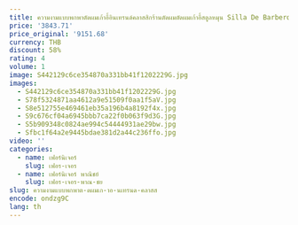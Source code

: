 ```yaml
---
title: ความงามแบบพกพาตัดผมเก้าอี้อินเทรนด์คลาสสิกร้านตัดผมตัดผมเก้าอี้สตูลหมุน Silla De Barbero เฟอร์นิเจอร์
price: '3843.71'
price_original: '9151.68'
currency: THB
discount: 58%
rating: 4
volume: 1
image: S442129c6ce354870a331bb41f1202229G.jpg
images:
  - S442129c6ce354870a331bb41f1202229G.jpg
  - S78f5324871aa4612a9e51509f0aa1f5aV.jpg
  - S8e512755e469461eb35a196b4a8192f4x.jpg
  - S9c676cf04a6945bbb7ca22f0b063f9d3G.jpg
  - S5b909348c0824ae994c54444931ae29bw.jpg
  - Sfbc1f64a2e9445bdae381d2a44c236ffo.jpg
video: ''
categories:
  - name: เฟอร์นิเจอร์
    slug: เฟอร-เจอร
  - name: เฟอร์นิเจอร์ พาณิชย์
    slug: เฟอร-เจอร-พาณ-ชย
slug: ความงามแบบพกพาต-ดผมเก-าอ-นเทรนด-คลาสส
encode: ondzg9C
lang: th
---
```

  